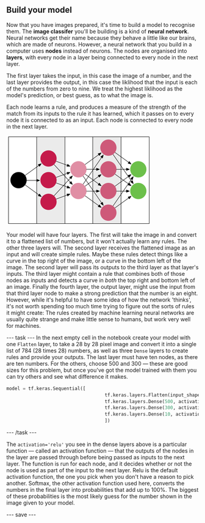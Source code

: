 ## Build your model

Now that you have images prepared, it's time to build a model to recognise them. The **image classifer** you'll be building is a kind of **neural network**. Neural networks get their name because they behave a little like our brains, which are made of neurons. However, a neural network that you build in a computer uses **nodes** instead of neurons. The nodes are organised into **layers**, with every node in a layer being connected to every node in the next layer. 

The first layer takes the input, in this case the image of a number, and the last layer provides the output, in this case the liklihood that the input is each of the numbers from zero to nine. We treat the highest liklihood as the model's prediction, or best guess, as to what the image is.

Each node learns a rule, and produces a measure of the strength of the match from its inputs to the rule it has learned, which it passes on to every node it is connected to as an input. Each node is connected to every node in the next layer.

![A single black circle connected by arrows to each circle in a column of three pink circles. Each of those circles is in turn connected by arrows to both circles in a column of two pink circles, each of which is connected by arrows to all of the circles in a column of four pink circles. Finally, those four circles are connected by arrows to two green circles.](images/neural_network_diagram.png)

Your model will have four layers. The first will take the image in and convert it to a flattened list of numbers, but it won't actually learn any rules. The other three layers will. The second layer receives the flattened image as an input and will create simple rules. Maybe these rules detect things like a curve in the top right of the image, or a curve in the bottom left of the image. The second layer will pass its outputs to the third layer as that layer's inputs. The third layer might contain a rule that combines both of those nodes as inputs and detects a curve in *both* the top right and bottom left of an image. Finally the fourth layer, the output layer, might use the input from that third layer node to make a strong prediction that the number is an eight. However, while it's helpful to have some idea of how the network 'thinks', it's not worth spending too much time trying to figure out the sorts of rules it might create: The rules created by machine learning neural networks are usually quite strange and make little sense to humans, but work very well for machines. 

--- task ---
In the next empty cell in the notebook create your model with one `Flatten` layer, to take a 28 by 28 pixel image and convert it into a single list of 784 (28 times 28) numbers, as well as three `Dense` layers to create rules and provide your outputs. The last layer must have ten nodes, as there are ten numbers. For the others, choose 500 and 300 — these are good sizes for this problem, but once you've got the model trained with them you can try others and see what difference it makes.

```python
model = tf.keras.Sequential([
                                    tf.keras.layers.Flatten(input_shape=(28,28)),
                                    tf.keras.layers.Dense(500, activation='relu'),
                                    tf.keras.layers.Dense(300, activation='relu'),
                                    tf.keras.layers.Dense(10, activation= 'softmax')
                                    ])
```

--- /task ---

The `activation='relu'` you see in the dense layers above is a particular function — called an activation function — that the outputs of the nodes in the layer are passed through before being passed as inputs to the next layer. The function is run for each node, and it decides whether or not the node is used as part of the input to the next layer. Relu is the default activation function, the one you pick when you don't have a reason to pick another. Softmax, the other activation function used here, converts the numbers in the final layer into probabilities that add up to 100%. The biggest of these probabilities is the most likely guess for the number shown in the image given to your model.

--- save ---